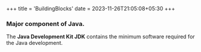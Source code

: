 +++
title = 'BuildingBlocks'
date = 2023-11-26T21:05:08+05:30
+++



### Major component of Java.

The **Java Development Kit JDK** contains the minimum software required for the Java development.